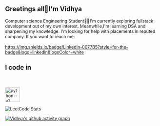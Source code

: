 ## Greetings all🙏I'm Vidhya
Computer science Engineering Student👩‍💻I'm currently exploring fullstack development out of my own interest.
Meanwhile,I'm learning DSA and sharpening my knowledge.
I'm looking for help with placements in reputed company.
If you want to reach me:
<br></br>
https://img.shields.io/badge/LinkedIn-0077B5?style=for-the-badge&logo=linkedin&logoColor=white

## I code in
<br></br>
<img width="48" height="48" src="https://img.icons8.com/color/48/python--v1.png" alt="python--v1"/>

![LeetCode Stats](https://leetcard.jacoblin.cool/VIDHYASURESH?theme=wtf&font=Marko%20One&ext=contest)

[![Vidhya's github activity graph](https://github-readme-activity-graph.vercel.app/graph?username=Vidhya-08&bg_color=322f2f&color=ffffff&line=82ff46&point=ffffff&area=true&hide_border=true)](https://github.com/ashutosh00710/github-readme-activity-graph)



